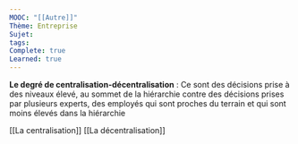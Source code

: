 ```yaml
---
MOOC: "[[Autre]]"
Thème: Entreprise
Sujet: 
tags: 
Complete: true
Learned: true
---
```


**Le degré de centralisation-décentralisation** : Ce sont des décisions prise à des niveaux élevé, au sommet de la hiérarchie contre des décisions prises par plusieurs experts, des employés qui sont proches du terrain et qui sont moins élevés dans la hiérarchie

[[La centralisation]]
[[La décentralisation]]

